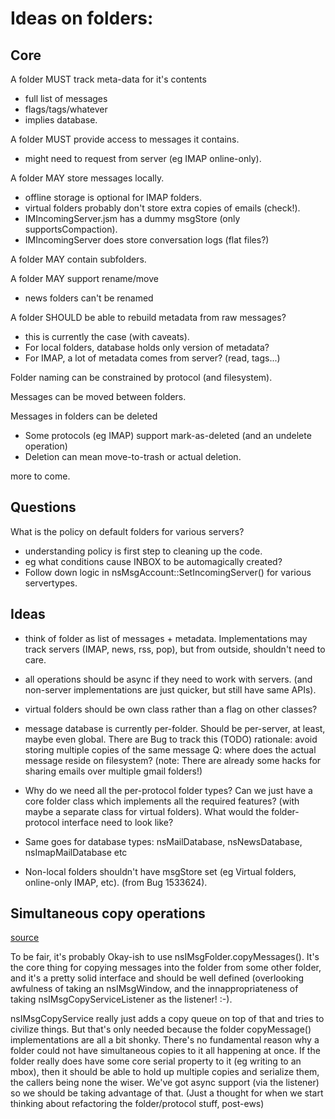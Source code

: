 # Ideas on folders:

## Core

A folder MUST track meta-data for it's contents
  - full list of messages
  - flags/tags/whatever
  - implies database.

A folder MUST provide access to messages it contains.
  - might need to request from server (eg IMAP online-only).

A folder MAY store messages locally.
  - offline storage is optional for IMAP folders.
  - virtual folders probably don't store extra copies of emails (check!).
  - IMIncomingServer.jsm has a dummy msgStore (only supportsCompaction).
  - IMIncomingServer does store conversation logs (flat files?)

A folder MAY contain subfolders.

A folder MAY support rename/move
  - news folders can't be renamed

A folder SHOULD be able to rebuild metadata from raw messages?
  - this is currently the case (with caveats).
  - For local folders, database holds only version of metadata?
  - For IMAP, a lot of metadata comes from server? (read, tags...)

Folder naming can be constrained by protocol (and filesystem).

Messages can be moved between folders.

Messages in folders can be deleted
  - Some protocols (eg IMAP) support mark-as-deleted (and an undelete operation)
  - Deletion can mean move-to-trash or actual deletion.

more to come.

## Questions

What is the policy on default folders for various servers?
  - understanding policy is first step to cleaning up the code.
  - eg what conditions cause INBOX to be automagically created?
  - Follow down logic in nsMsgAccount::SetIncomingServer() for various servertypes.

## Ideas

- think of folder as list of messages + metadata.
  Implementations may track servers (IMAP, news, rss, pop), but from outside,
  shouldn't need to care.

- all operations should be async if they need to work with servers. (and
  non-server implementations are just quicker, but still have same APIs).

- virtual folders should be own class rather than a flag on other classes?

- message database is currently per-folder. Should be per-server, at least,
  maybe even global. There are Bug to track this (TODO)
  rationale: avoid storing multiple copies of the same message
  Q: where does the actual message reside on filesystem?
  (note: There are already some hacks for sharing emails over multiple gmail
  folders!)

- Why do we need all the per-protocol folder types?
  Can we just have a core folder class which implements all the required features?
  (with maybe a separate class for virtual folders).
  What would the folder-protocol interface need to look like?

-  Same goes for database types: nsMailDatabase, nsNewsDatabase, nsImapMailDatabase etc

- Non-local folders shouldn't have msgStore set (eg Virtual folders, online-only IMAP, etc). (from Bug 1533624).


## Simultaneous copy operations

[source](https://bugzilla.mozilla.org/show_bug.cgi?id=1980509#c3)

To be fair, it's probably Okay-ish to use nsIMsgFolder.copyMessages().
It's the core thing for copying messages into the folder from some other folder, and it's a pretty solid interface and should be well defined (overlooking awfulness of taking an nsIMsgWindow, and the innappropriateness of taking nsIMsgCopyServiceListener as the listener! :-).

nsIMsgCopyService really just adds a copy queue on top of that and tries to civilize things.
But that's only needed because the folder copyMessage() implementations are all a bit shonky.
There's no fundamental reason why a folder could not have simultaneous copies to it all happening at once. If the folder really does have some core serial property to it (eg writing to an mbox), then it should be able to hold up multiple copies and serialize them, the callers being none the wiser. We've got async support (via the listener) so we should be taking advantage of that.
(Just a thought for when we start thinking about refactoring the folder/protocol stuff, post-ews)

